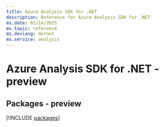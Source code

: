 ```yaml
---
title: Azure Analysis SDK for .NET
description: Reference for Azure Analysis SDK for .NET
ms.date: 01/14/2025
ms.topic: reference
ms.devlang: dotnet
ms.service: analysis
---
```

# Azure Analysis SDK for .NET - preview
## Packages - preview
[!INCLUDE [packages](analysis-index.md)]